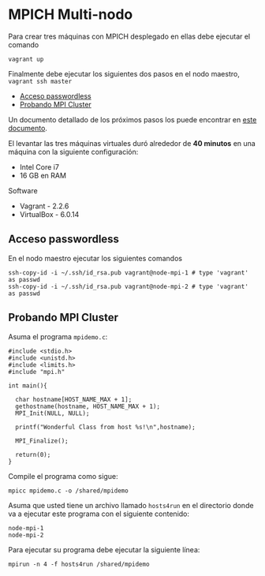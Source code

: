 # MPICH Multi-nodo

Para crear tres máquinas con MPICH desplegado en ellas debe ejecutar el comando 

```
vagrant up
```

Finalmente debe ejecutar los siguientes dos pasos en el nodo maestro, `vagrant ssh master`

* [Acceso passwordless](#acceso-passwordless)
* [Probando MPI Cluster](#probando-mpi-cluster)

Un documento detallado de los próximos pasos los puede encontrar en [este documento](https://docs.google.com/document/d/1IgQXv81USdHU4lRUsbXPN017BAPUXdqi5t9BUa6yXF8/edit?usp=sharing).

El levantar las tres máquinas virtuales duró alrededor de **40 minutos** en una máquina con la siguiente configuración:

* Intel Core i7
* 16 GB en RAM

Software

* Vagrant - 2.2.6
* VirtualBox - 6.0.14

## Acceso passwordless

En el nodo maestro ejecutar los siguientes comandos

```
ssh-copy-id -i ~/.ssh/id_rsa.pub vagrant@node-mpi-1 # type 'vagrant' as passwd
ssh-copy-id -i ~/.ssh/id_rsa.pub vagrant@node-mpi-2 # type 'vagrant' as passwd
```

## Probando MPI Cluster

Asuma el programa `mpidemo.c`:

```
#include <stdio.h>
#include <unistd.h>
#include <limits.h>
#include "mpi.h"

int main(){
 
  char hostname[HOST_NAME_MAX + 1];
  gethostname(hostname, HOST_NAME_MAX + 1);
  MPI_Init(NULL, NULL);  
 
  printf("Wonderful Class from host %s!\n",hostname);
 
  MPI_Finalize();

  return(0);
}
```

Compile el programa como sigue:

```
mpicc mpidemo.c -o /shared/mpidemo
```

Asuma que usted tiene un archivo llamado `hosts4run` en el directorio donde va a ejecutar este programa con el siguiente contenido:

```
node-mpi-1
node-mpi-2
```

Para ejecutar su programa debe ejecutar la siguiente línea:

```
mpirun -n 4 -f hosts4run /shared/mpidemo
```
